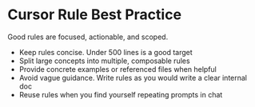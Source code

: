 # Cursor Rule Best Practice

Good rules are focused, actionable, and scoped.
- Keep rules concise. Under 500 lines is a good target
- Split large concepts into multiple, composable rules
- Provide concrete examples or referenced files when helpful
- Avoid vague guidance. Write rules as you would write a clear internal doc
- Reuse rules when you find yourself repeating prompts in chat
